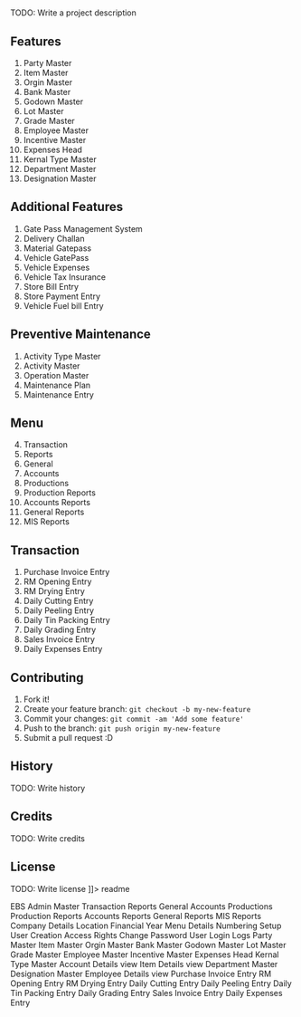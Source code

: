 # 


 
<snippet>
  <content><![CDATA[
# ${1:CashewSoftware}

TODO: Write a project description
## Features

1.	Party Master
2.	Item Master
3.	Orgin Master
4.	Bank Master
5.	Godown Master
6.	Lot Master
7.	Grade Master
8.	Employee Master
9.	Incentive Master
10.	Expenses Head
11.	Kernal Type Master
12.	Department Master
13.	Designation Master


## Additional Features

1. Gate Pass Management System 
2. Delivery Challan
3. Material Gatepass
4. Vehicle GatePass
5. Vehicle Expenses
6. Vehicle Tax Insurance 
7. Store Bill Entry
8. Store Payment Entry
9. Vehicle Fuel bill Entry

## Preventive Maintenance

1. Activity Type Master
2. Activity Master
3. Operation Master
4. Maintenance Plan
5. Maintenance Entry  

## Menu

 
4.	Transaction
5.	Reports
6.	General
7.	Accounts
8.	Productions
10.	Production Reports
11.	Accounts Reports
12.	General Reports
13.	MIS Reports

## Transaction

1. Purchase Invoice Entry
1. RM Opening Entry
1. RM Drying Entry
1. Daily Cutting Entry
1. Daily Peeling Entry
1. Daily Tin Packing Entry
1. Daily Grading Entry
1. Sales Invoice Entry
1. Daily Expenses Entry

## Contributing

1. Fork it!
2. Create your feature branch: `git checkout -b my-new-feature`
3. Commit your changes: `git commit -am 'Add some feature'`
4. Push to the branch: `git push origin my-new-feature`
5. Submit a pull request :D

## History

TODO: Write history

## Credits

TODO: Write credits

## License

TODO: Write license
]]></content>
  <tabTrigger>readme</tabTrigger>
</snippet>





EBS
Admin
Master
Transaction
Reports
General
Accounts
Productions
Production Reports
Accounts Reports
General Reports
MIS Reports
Company Details
Location
Financial Year
Menu Details
Numbering Setup
User Creation
Access Rights
Change Password
User Login Logs
Party Master
Item Master
Orgin Master
Bank Master
Godown Master
Lot Master
Grade Master
Employee Master
Incentive Master
Expenses Head
Kernal Type Master
Account Details view
Item Details view
Department Master
Designation Master
Employee Details view
Purchase Invoice Entry
RM Opening Entry
RM Drying Entry
Daily Cutting Entry
Daily Peeling Entry
Daily Tin Packing Entry
Daily Grading Entry
Sales Invoice Entry
Daily Expenses Entry

